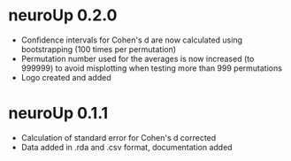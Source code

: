 # neuroUp 0.2.0

* Confidence intervals for Cohen's d are now calculated using bootstrapping (100 times per permutation)
* Permutation number used for the averages is now increased (to 999999) to avoid misplotting when testing more than 999 permutations
* Logo created and added

# neuroUp 0.1.1

* Calculation of standard error for Cohen's d corrected
* Data added in .rda and .csv format, documentation added
